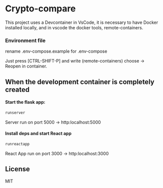 # Crypto-compare

This project uses a Devcontainer in VsCode, it is necessary to have Docker installed locally, and in vscode the docker tools, remote-containers.

### Environment file

rename .env-compose.example for .env-compose

Just press [CTRL-SHIFT-P] and write (remote-containers) choose -> Reopen in container.

## When the development container is completely created

#### Start the flask app:

```bash
runserver
```

Server run on port 5000 -> http:localhost:5000

#### Install deps and start React app

```bash
runreactapp
```

React App run on port 3000 -> http:localhost:3000

## License

MIT
